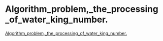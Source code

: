 # Algorithm_problem,_the_processing_of_water_king_number.
[Algorithm_problem,_the_processing_of_water_king_number.](https://aiwithcloud.com/2022/09/14/algorithm_problem_the_processing_of_water_king_number/)